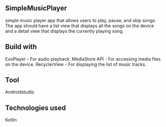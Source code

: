 ## SimpleMusicPlayer
simple music player app that allows users to play, pause, and skip songs. 
The app should have a list view that displays all the songs on the device and a detail view that displays the currently playing song. 

## Build with

ExoPlayer - For audio playback.
MediaStore API - For accessing media files on the device.
RecyclerView - For displaying the list of music tracks.

## Tool
Androidstudio

## Technologies used
Kotlin
 

 



